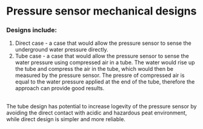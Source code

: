 # Pressure sensor mechanical designs
### Designs include:<br>
1. Direct case - a case that would allow the pressure sensor to sense the underground water pressure directly.<br>
2. Tube case - a case that would allow the pressure sensor to sense the water pressure using compressed air in a tube. The water would rise up the tube and compress the air in the tube, which would then be measured by the pressure sensor. The pressre of compressed air is equal to the water pressure applied at the end of the tube, therefore the approach can provide good results.<br>
<br>
The tube design has potential to increase logevity of the pressure sensor by avoiding the direct contact with acidic and hazardous peat environment, while direct design is simpler and more reliable.<br>



